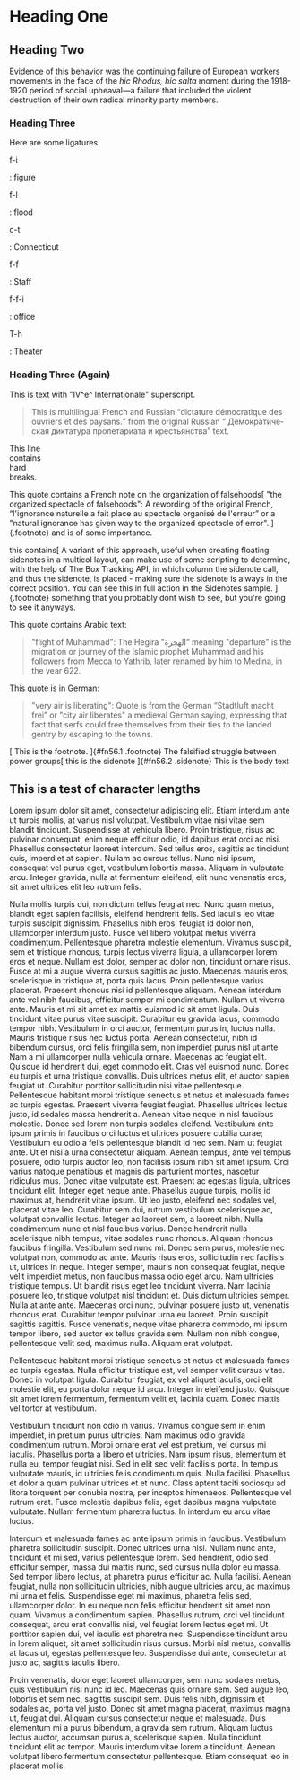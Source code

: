 # Heading One

## Heading Two

Evidence of this behavior was the continuing failure of European workers
movements in the face of the _<span lang="la">hic Rhodus, hic salta</span>_
moment during the 1918-1920 period of social upheaval—a failure that included
the violent destruction of their own radical minority party members.

### Heading Three

Here are some ligatures

f-i

: figure

f-l

: flood

c-t 

: Connecticut

f-f

: Staff

f-f-i

: office

T-h

: Theater 

### Heading Three (Again)

This is text with "IV^e^ Internationale" superscript.

> This is multilingual French and Russian <q lang="fr">dictature démocratique
> des ouvriers et des paysans.</q> from the original Russian <q lang="ru">
> Демократическая диктатура пролетариата и крестьянства</q> text.

This line\
contains\
hard\
breaks.

This quote contains a French note on the organization of falsehoods[
  "the organized spectacle of falsehoods": A rewording of the original French,
  <q lang="fr">l'ignorance naturelle a fait place au spectacle organisé de
  l'erreur</q> or a "natural ignorance has given way to the organized spectacle
  of error".
]{.footnote}
and is of some importance.

this contains[
  A variant of this approach, useful when creating floating
  sidenotes in a multicol layout, can make use of some scripting to determine,
  with the help of The Box Tracking API, in which column the sidenote call, and
  thus the sidenote, is placed - making sure the sidenote is always in the correct
  position. You can see this in full action in the Sidenotes sample.
]{.footnote}
something that you probably dont wish to see, but you're going to see it
anyways.

This quote contains Arabic text:

> "flight of Muhammad": The Hegira <q lang="ar" dir="rtl">الهجرة</q> meaning
> "departure" is the migration or journey of the Islamic prophet Muhammad and
> his followers from Mecca to Yathrib, later renamed by him to Medina, in the
> year 622.

This quote is in German:

> "very air is liberating": Quote is from the German <q lang="de">Stadtluft
> macht frei</q> or "city air liberates" a medieval German saying, expressing
> that fact that serfs could free themselves from their ties to the landed
> gentry by escaping to the towns.

[
  This is the footnote.
]{#fn56.1 .footnote}
The falsified struggle between power groups[
  this is the sidenote
]{#fn56.2 .sidenote}
This is the body text

## This is a test of character lengths

Lorem ipsum dolor sit amet, consectetur adipiscing elit. Etiam interdum ante ut turpis mollis, at varius nisl volutpat. Vestibulum vitae nisi vitae sem blandit tincidunt. Suspendisse at vehicula libero. Proin tristique, risus ac pulvinar consequat, enim neque efficitur odio, id dapibus erat orci ac nisi. Phasellus consectetur laoreet interdum. Sed tellus eros, sagittis ac tincidunt quis, imperdiet at sapien. Nullam ac cursus tellus. Nunc nisi ipsum, consequat vel purus eget, vestibulum lobortis massa. Aliquam in vulputate arcu. Integer gravida, nulla at fermentum eleifend, elit nunc venenatis eros, sit amet ultrices elit leo rutrum felis.

Nulla mollis turpis dui, non dictum tellus feugiat nec. Nunc quam metus, blandit eget sapien facilisis, eleifend hendrerit felis. Sed iaculis leo vitae turpis suscipit dignissim. Phasellus nibh eros, feugiat id dolor non, ullamcorper interdum justo. Fusce vel libero volutpat metus viverra condimentum. Pellentesque pharetra molestie elementum. Vivamus suscipit, sem et tristique rhoncus, turpis lectus viverra ligula, a ullamcorper lorem eros et neque. Nullam est dolor, semper ac dolor non, tincidunt ornare risus. Fusce at mi a augue viverra cursus sagittis ac justo. Maecenas mauris eros, scelerisque in tristique at, porta quis lacus. Proin pellentesque varius placerat. Praesent rhoncus nisi id pellentesque aliquam. Aenean interdum ante vel nibh faucibus, efficitur semper mi condimentum. Nullam ut viverra ante. Mauris et mi sit amet ex mattis euismod id sit amet ligula. Duis tincidunt vitae purus vitae suscipit. Curabitur eu gravida lacus, commodo tempor nibh. Vestibulum in orci auctor, fermentum purus in, luctus nulla. Mauris tristique risus nec luctus porta. Aenean consectetur, nibh id bibendum cursus, orci felis fringilla sem, non imperdiet purus nisl ut ante. Nam a mi ullamcorper nulla vehicula ornare. Maecenas ac feugiat elit. Quisque id hendrerit dui, eget commodo elit. Cras vel euismod nunc. Donec eu turpis et urna tristique convallis. Duis ultrices metus elit, et auctor sapien feugiat ut. Curabitur porttitor sollicitudin nisi vitae pellentesque. Pellentesque habitant morbi tristique senectus et netus et malesuada fames ac turpis egestas. Praesent viverra feugiat feugiat. Phasellus ultrices lectus justo, id sodales massa hendrerit a. Aenean vitae neque in nisl faucibus molestie. Donec sed lorem non turpis sodales eleifend. Vestibulum ante ipsum primis in faucibus orci luctus et ultrices posuere cubilia curae; Vestibulum eu odio a felis pellentesque blandit id nec sem. Nam ut feugiat ante. Ut et nisi a urna consectetur aliquam. Aenean tempus, ante vel tempus posuere, odio turpis auctor leo, non facilisis ipsum nibh sit amet ipsum. Orci varius natoque penatibus et magnis dis parturient montes, nascetur ridiculus mus. Donec vitae vulputate est. Praesent ac egestas ligula, ultrices tincidunt elit. Integer eget neque ante. Phasellus augue turpis, mollis id maximus at, hendrerit vitae ipsum. Ut leo justo, eleifend nec sodales vel, placerat vitae leo. Curabitur sem dui, rutrum vestibulum scelerisque ac, volutpat convallis lectus. Integer ac laoreet sem, a laoreet nibh. Nulla condimentum nunc et nisl faucibus varius. Donec hendrerit nulla scelerisque nibh tempus, vitae sodales nunc rhoncus. Aliquam rhoncus faucibus fringilla. Vestibulum sed nunc mi. Donec sem purus, molestie nec volutpat non, commodo ac ante. Mauris risus eros, sollicitudin nec facilisis ut, ultrices in neque. Integer semper, mauris non consequat feugiat, neque velit imperdiet metus, non faucibus massa odio eget arcu. Nam ultricies tristique tempus. Ut blandit risus eget leo tincidunt viverra. Nam lacinia posuere leo, tristique volutpat nisl tincidunt et. Duis dictum ultricies semper. Nulla at ante ante. Maecenas orci nunc, pulvinar posuere justo ut, venenatis rhoncus erat. Curabitur tempor pulvinar urna eu laoreet. Proin suscipit sagittis sagittis. Fusce venenatis, neque vitae pharetra commodo, mi ipsum tempor libero, sed auctor ex tellus gravida sem. Nullam non nibh congue, pellentesque velit sed, maximus nulla. Aliquam erat volutpat.

Pellentesque habitant morbi tristique senectus et netus et malesuada fames ac turpis egestas. Nulla efficitur tristique est, vel semper velit cursus vitae. Donec in volutpat ligula. Curabitur feugiat, ex vel aliquet iaculis, orci elit molestie elit, eu porta dolor neque id arcu. Integer in eleifend justo. Quisque sit amet lorem fermentum, fermentum velit et, lacinia quam. Donec mattis vel tortor at vestibulum.

Vestibulum tincidunt non odio in varius. Vivamus congue sem in enim imperdiet, in pretium purus ultricies. Nam maximus odio gravida condimentum rutrum. Morbi ornare erat vel est pretium, vel cursus mi iaculis. Phasellus porta a libero et ultricies. Nam ipsum risus, elementum et nulla eu, tempor feugiat nisi. Sed in elit sed velit facilisis porta. In tempus vulputate mauris, id ultricies felis condimentum quis. Nulla facilisi. Phasellus et dolor a quam pulvinar ultrices et et nunc. Class aptent taciti sociosqu ad litora torquent per conubia nostra, per inceptos himenaeos. Pellentesque vel rutrum erat. Fusce molestie dapibus felis, eget dapibus magna vulputate vulputate. Nullam fermentum pharetra luctus. In interdum eu arcu vitae luctus.

Interdum et malesuada fames ac ante ipsum primis in faucibus. Vestibulum pharetra sollicitudin suscipit. Donec ultrices urna nisi. Nullam nunc ante, tincidunt et mi sed, varius pellentesque lorem. Sed hendrerit, odio sed efficitur semper, massa dui mattis nunc, sed cursus nulla dolor eu massa. Sed tempor libero lectus, at pharetra purus efficitur ac. Nulla facilisi. Aenean feugiat, nulla non sollicitudin ultricies, nibh augue ultricies arcu, ac maximus mi urna et felis. Suspendisse eget mi maximus, pharetra felis sed, ullamcorper dolor. In eu neque non felis efficitur hendrerit sit amet non quam. Vivamus a condimentum sapien. Phasellus rutrum, orci vel tincidunt consequat, arcu erat convallis nisi, vel feugiat lorem lectus eget mi. Ut porttitor sapien dui, vel iaculis est pharetra nec. Suspendisse tincidunt arcu in lorem aliquet, sit amet sollicitudin risus cursus. Morbi nisl metus, convallis at lacus ut, egestas pellentesque leo. Suspendisse dui ante, consectetur at justo ac, sagittis iaculis libero.

Proin venenatis, dolor eget laoreet ullamcorper, sem nunc sodales metus, quis vestibulum nisi nunc id leo. Maecenas quis ornare sem. Sed augue leo, lobortis et sem nec, sagittis suscipit sem. Duis felis nibh, dignissim et sodales ac, porta vel justo. Donec sit amet magna placerat, maximus magna ut, feugiat dui. Aliquam cursus consectetur neque et malesuada. Duis elementum mi a purus bibendum, a gravida sem rutrum. Aliquam luctus lectus auctor, accumsan purus a, scelerisque sapien. Nulla tincidunt tincidunt elit ac tempor. Mauris interdum vitae lorem a tincidunt. Aenean volutpat libero fermentum consectetur pellentesque. Etiam consequat leo in placerat mollis.
